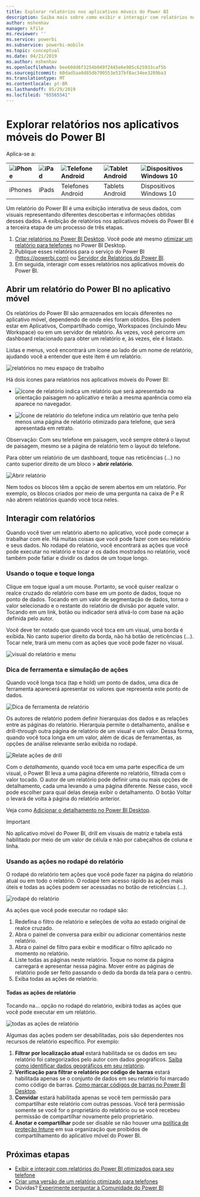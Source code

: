 ```yaml
---
title: Explorar relatórios nos aplicativos móveis do Power BI
description: Saiba mais sobre como exibir e interagir com relatórios nos aplicativos móveis do Power BI no telefone ou tablet. Você cria relatórios no serviço do Power BI ou Power BI Desktop e interage com eles nos aplicativos móveis.
author: mshenhav
manager: kfile
ms.reviewer: ''
ms.service: powerbi
ms.subservice: powerbi-mobile
ms.topic: conceptual
ms.date: 04/21/2019
ms.author: mshenhav
ms.openlocfilehash: bee60dd6f3254b049f2445e6e985c625933caf5b
ms.sourcegitcommit: 60dad5aa0d85db790553e537bf8ac34ee3289ba3
ms.translationtype: MT
ms.contentlocale: pt-BR
ms.lasthandoff: 05/29/2019
ms.locfileid: "65565541"
---
```

# <a name="explore-reports-in-the-power-bi-mobile-apps"></a>Explorar relatórios nos aplicativos móveis do Power BI
Aplica-se a:

| ![iPhone](././media/mobile-reports-in-the-mobile-apps/ios-logo-40-px.png) | ![iPad](././media/mobile-reports-in-the-mobile-apps/ios-logo-40-px.png) | ![Telefone Android](././media/mobile-reports-in-the-mobile-apps/android-logo-40-px.png) | ![Tablet Android](././media/mobile-reports-in-the-mobile-apps/android-logo-40-px.png) | ![Dispositivos Windows 10](./media/mobile-reports-in-the-mobile-apps/win-10-logo-40-px.png) |
|:--- |:--- |:--- |:--- |:--- |
| iPhones |iPads |Telefones Android |Tablets Android |Dispositivos Windows 10 |

Um relatório do Power BI é uma exibição interativa de seus dados, com visuais representando diferentes descobertas e informações obtidas desses dados. A exibição de relatórios nos aplicativos móveis do Power BI é a terceira etapa de um processo de três etapas.

1. [Criar relatórios no Power BI Desktop](../../desktop-report-view.md). Você pode até mesmo [otimizar um relatório para telefones](mobile-apps-view-phone-report.md) no Power BI Desktop. 
2. Publique esses relatórios para o serviço do Power BI [(https://powerbi.com)](https://powerbi.com) ou [Servidor de Relatórios do Power BI](../../report-server/get-started.md).  
3. Em seguida, interagir com esses relatórios nos aplicativos móveis do Power BI.

## <a name="open-a-power-bi-report-in-the-mobile-app"></a>Abrir um relatório do Power BI no aplicativo móvel
Os relatórios do Power BI são armazenados em locais diferentes no aplicativo móvel, dependendo de onde eles foram obtidos. Eles podem estar em Aplicativos, Compartilhado comigo, Workspaces (incluindo Meu Workspace) ou em um servidor de relatório. Às vezes, você percorre um dashboard relacionado para obter um relatório e, às vezes, ele é listado.

Listas e menus, você encontrará um ícone ao lado de um nome de relatório, ajudando você a entender que este item é um relatório. 

![relatórios no meu espaço de trabalho](./media/mobile-reports-in-the-mobile-apps/reports-my-workspace.png) 

Há dois ícones para relatórios nos aplicativos móveis do Power BI:

* ![ícone de relatório](./media/mobile-reports-in-the-mobile-apps/report-default-icon.png) indica um relatório que será apresentado na orientação paisagem no aplicativo e terão a mesma aparência como ela aparece no navegador.

* ![Ícone de relatório do telefone](./media/mobile-reports-in-the-mobile-apps/report-phone-icon.png) indica um relatório que tenha pelo menos uma página de relatório otimizado para telefone, que será apresentada em retrato. 

Observação: Com seu telefone em paisagem, você sempre obterá o layout de paisagem, mesmo se a página de relatório tem o layout do telefone. 

Para obter um relatório de um dashboard, toque nas reticências (...) no canto superior direito de um bloco > **abrir relatório**.
  
  ![Abrir relatório](./media/mobile-reports-in-the-mobile-apps/power-bi-android-open-report-tile.png)
  
  Nem todos os blocos têm a opção de serem abertos em um relatório. Por exemplo, os blocos criados por meio de uma pergunta na caixa de P e R não abrem relatórios quando você toca neles. 
  
## <a name="interacting-with-reports"></a>Interagir com relatórios
Quando você tiver um relatório aberto no aplicativo, você pode começar a trabalhar com ele. Há muitas coisas que você pode fazer com seu relatório e seus dados. No rodapé do relatório, você encontrará as ações que você pode executar no relatório e tocar e os dados mostrados no relatório, você também pode fatiar e dividir os dados de um toque longo.

### <a name="using-tap-and-long-tap"></a>Usando o toque e toque longa
Clique em toque igual a um mouse. Portanto, se você quiser realizar o realce cruzado do relatório com base em um ponto de dados, toque no ponto de dados.
Tocando em um valor de segmentação de dados, torna o valor selecionado e o restante do relatório de divisão por aquele valor. Tocando em um link, botão ou indicador será ativá-lo com base na ação definida pelo autor.

Você deve ter notado que quando você toca em um visual, uma borda é exibida. No canto superior direito da borda, não há botão de reticências (...). Tocar nele, trará um menu com as ações que você pode fazer no visual.

![visual do relatório e menu](./media/mobile-reports-in-the-mobile-apps/report-visual-menu.png)

### <a name="tooltip-and-drill-actions"></a>Dica de ferramenta e simulação de ações

Quando você longa toca (tap e hold) um ponto de dados, uma dica de ferramenta aparecerá apresentar os valores que representa este ponto de dados. 

![Dica de ferramenta de relatório](./media/mobile-reports-in-the-mobile-apps/report-tooltip.png)

Os autores de relatório podem definir hierarquias dos dados e as relações entre as páginas do relatório. Hierarquia permite o detalhamento, análise e drill-through outra página de relatório de um visual e um valor. Dessa forma, quando você toca longa em um valor, além de dicas de ferramentas, as opções de análise relevante serão exibida no rodapé. 

![Relate ações de drill](./media/mobile-reports-in-the-mobile-apps/report-drill-actions.png)

Com o *detalhamento*, quando você toca em uma parte específica de um visual, o Power BI leva a uma página diferente no relatório, filtrada com o valor tocado.  O autor de um relatório pode definir uma ou mais opções de detalhamento, cada uma levando a uma página diferente. Nesse caso, você pode escolher para qual delas deseja exibir o detalhamento. O botão Voltar o levará de volta à página do relatório anterior.

Veja como [Adicionar o detalhamento no Power BI Desktop](../../desktop-drillthrough.md).
   
   > [!IMPORTANT]
   > No aplicativo móvel do Power BI, drill em visuais de matriz e tabela está habilitado por meio de um valor de célula e não por cabeçalhos de coluna e linha.
   
   
   
### <a name="using-the-actions-in-the-report-footer"></a>Usando as ações no rodapé do relatório
O rodapé do relatório tem ações que você pode fazer na página do relatório atual ou em todo o relatório. O rodapé tem acesso rápido às ações mais úteis e todas as ações podem ser acessadas no botão de reticências (...).

![rodapé do relatório](./media/mobile-reports-in-the-mobile-apps/report-footer.png)

As ações que você pode executar no rodapé são:
1) Redefina o filtro de relatório e seleções de volta ao estado original de realce cruzado.
2) Abra o painel de conversa para exibir ou adicionar comentários neste relatório.
3) Abra o painel de filtro para exibir e modificar o filtro aplicado no momento no relatório.
4) Liste todas as páginas neste relatório. Toque no nome da página carregará e apresentar nessa página.
Mover entre as páginas de relatório pode ser feito passando o dedo da borda da tela para o centro.
5) Exiba todas as ações de relatório.

#### <a name="all-report-actions"></a>Todas as ações de relatório
Tocando na... opção no rodapé do relatório, exibirá todas as ações que você pode executar em um relatório. 

![todas as ações de relatório](./media/mobile-reports-in-the-mobile-apps/report-all-actions.png)

Algumas das ações podem ser desabilitadas, pois são dependentes nos recursos de relatório específico.
Por exemplo:
1) **Filtrar por localização atual** estará habilitada se os dados em seu relatório foi categorizados pelo autor com dados geográficos. [Saiba como identificar dados geográficos em seu relatório](https://docs.microsoft.com/power-bi/desktop-mobile-geofiltering).
2) **Verificação para filtrar o relatório por código de barras** estará habilitada apenas se o conjunto de dados em seu relatório foi marcado como código de barras. [Como marcar códigos de barras no Power BI Desktop](https://docs.microsoft.com/power-bi/desktop-mobile-barcodes). 
3) **Convidar** estará habilitada apenas se você tem permissão para compartilhar este relatório com outras pessoas. Você terá permissão somente se você for o proprietário do relatório ou se você recebeu permissão de compartilhar novamente pelo proprietário.
4) **Anotar e compartilhar** pode ser disable se não houver uma [política de proteção Intune](https://docs.microsoft.com/intune/app-protection-policies) em sua organização que proibidos de compartilhamento do aplicativo móvel do Power BI. 

## <a name="next-steps"></a>Próximas etapas
* [Exibir e interagir com relatórios do Power BI otimizados para seu telefone](mobile-apps-view-phone-report.md)
* [Criar uma versão de um relatório otimizado para telefones](../../desktop-create-phone-report.md)
* Dúvidas? [Experimente perguntar à Comunidade do Power BI](http://community.powerbi.com/)

